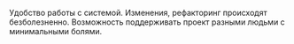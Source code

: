 Удобство работы с системой. Изменения, рефакторинг происходят безболезненно. Возможность поддерживать проект разными людьми с минимальными болями.